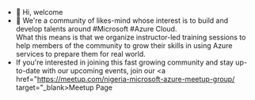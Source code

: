 - 👋 Hi, welcome
- 👀 We're a community of likes-mind whose interest is to build and develop talents around #Microsoft #Azure Cloud.<br> What this means is that we organize instructor-led training sessions to help members of the community to grow their skills in using Azure services to prepare them for real world.  
- If you're interested in joining this fast growing community and stay up-to-date with our upcoming events, join our <a href="https://meetup.com/nigeria-microsoft-azure-meetup-group/ target="_blank>Meetup Page</a>

<!---
Azurenaija/Azurenaija is a ✨ special ✨ repository because its `README.md` (this file) appears on your GitHub profile.
You can click the Preview link to take a look at your changes.
--->
